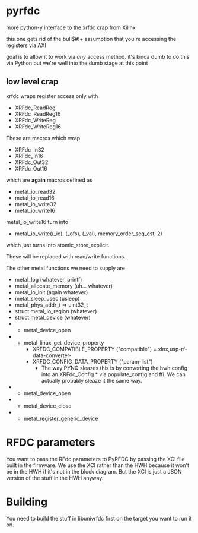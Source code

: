 # pyrfdc

more python-y interface to the xrfdc crap from Xilinx

this one gets rid of the bull$#!+ assumption that you're
accessing the registers via AXI

goal is to allow it to work via *any* access method.
it's kinda dumb to do this via Python but we're
well into the dumb stage at this point

## low level crap

xrfdc wraps register access only with

* XRFdc_ReadReg
* XRFdc_ReadReg16
* XRFdc_WriteReg
* XRFdc_WriteReg16

These are macros which wrap
* XRFdc_In32
* XRFdc_In16
* XRFdc_Out32
* XRFdc_Out16

which are __again__ macros defined as

* metal_io_read32
* metal_io_read16
* metal_io_write32
* metal_io_write16

metal_io_write16 turn into

* metal_io_write((_io), (_ofs), (_val), memory_order_seq_cst, 2)

which just turns into atomic_store_explicit.

These will be replaced with read/write functions.

The other metal functions we need to supply are

* metal_log (whatever, printf)
* metal_allocate_memory (uh... whatever)
* metal_io_init (again whatever)
* metal_sleep_usec (usleep)
* metal_phys_addr_t => uint32_t
* struct metal_io_region (whatever)
* struct metal_device (whatever)
* - metal_device_open
* - metal_linux_get_device_property
    - XRFDC_COMPATIBLE_PROPERTY ("compatible") = xlnx,usp-rf-data-converter-
    - XRFDC_CONFIG_DATA_PROPERTY ("param-list")
      - The way PYNQ sleazes this is by converting the hwh config
        into an XRFdc_Config * via populate_config and ffi.
	We can actually probably sleaze it the same way.
* - metal_device_open
* - metal_device_close
* - metal_register_generic_device

# RFDC parameters

You want to pass the RFdc parameters to PyRFDC by passing the
XCI file built in the firmware. We use the XCI rather than the HWH
because it won't be in the HWH if it's not in the block diagram.
But the XCI is just a JSON version of the stuff in the HWH
anyway.

# Building

You need to build the stuff in libunivrfdc first on the target
you want to run it on.